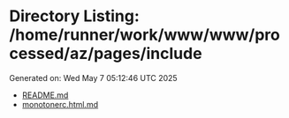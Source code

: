 # Directory Listing: /home/runner/work/www/www/processed/az/pages/include
Generated on: Wed May  7 05:12:46 UTC 2025

- [README.md](README.md)
- [monotonerc.html.md](monotonerc.html.md)
